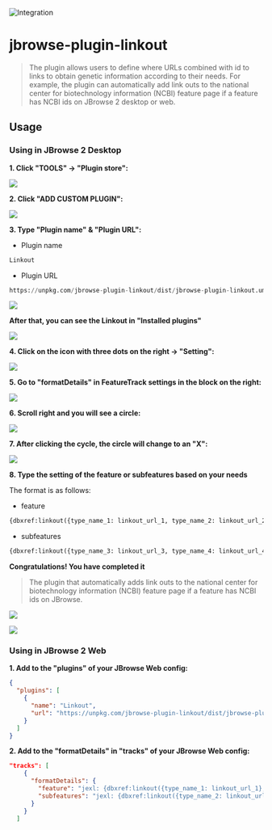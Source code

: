 ![Integration](https://github.com/Chi-HsienChang/jbrowse-plugin-linkout/workflows/Integration/badge.svg?branch=main)

# jbrowse-plugin-linkout

> The plugin allows users to define where URLs combined with id to links to obtain genetic information according to their needs. 
For example, the plugin can automatically add link outs to the national center for biotechnology information (NCBI) feature page if a feature has NCBI ids on JBrowse 2 desktop or web.

## Usage

### Using in JBrowse 2 Desktop

**1. Click "TOOLS" &rarr; "Plugin store":**

![](img/plugin_store_1.png)

**2. Click "ADD CUSTOM PLUGIN":**

![](img/plugin_store_2.png)

**3. Type "Plugin name" & "Plugin URL":**
- Plugin name
```python
Linkout
```
- Plugin URL
```python
https://unpkg.com/jbrowse-plugin-linkout/dist/jbrowse-plugin-linkout.umd.production.min.js
```

![](img/plugin_store_3.png)

**After that, you can see the Linkout in "Installed plugins"**

![](img/plugin_store_4.png)

**4. Click on the icon with three dots on the right &rarr; "Setting":**

![](img/plugin_store_5.png)


**5. Go to "formatDetails" in FeatureTrack settings in the block on the right:**

![](img/plugin_store_6.png)


**6. Scroll right and you will see a circle:**

![](img/plugin_store_7.png)

**7. After clicking the cycle, the circle will change to an "X":**

![](img/plugin_store_8.png)

**8. Type the setting of the feature or subfeatures based on your needs**

The format is as follows:

- feature
```python
{dbxref:linkout({type_name_1: linkout_url_1, type_name_2: linkout_url_2}, feature)}
```
- subfeatures
```python
{dbxref:linkout({type_name_3: linkout_url_3, type_name_4: linkout_url_4}, feature)}
```

**Congratulations! You have completed it**

> The plugin that automatically adds link outs to the national center for biotechnology information
(NCBI) feature page if a feature has NCBI ids on JBrowse.


![](img/plugin_store_9.png)

![](img/plugin_store_10.png)


### Using in JBrowse 2 Web

**1. Add to the "plugins" of your JBrowse Web config:**

```json
{
  "plugins": [
    {
      "name": "Linkout",
      "url": "https://unpkg.com/jbrowse-plugin-linkout/dist/jbrowse-plugin-linkout.umd.production.min.js"
    }
  ]
}
```

**2. Add to the "formatDetails" in "tracks" of your JBrowse Web config:**

```json
"tracks": [
    {
      "formatDetails": {
        "feature": "jexl: {dbxref:linkout({type_name_1: linkout_url_1}, feature)}",
        "subfeatures": "jexl: {dbxref:linkout({type_name_2: linkout_url_2, type_name_3: linkout_url_3}, feature)}"
      }
    }
  ]
```

